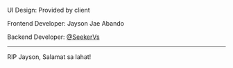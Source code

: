 UI Design: Provided by client

Frontend Developer: Jayson Jae Abando

Backend Developer: [@SeekerVs](https://github.com/seekerVs)

---

RIP Jayson, Salamat sa lahat!
